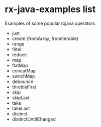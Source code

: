 # rx-java-examples list

Examples of some popular rxjava operators
- just
- create (fromArray, fromIterable)
- range
- filter
- reduce
- map
- flatMap
- concatMap
- switchMap
- debounce
- throttleFirst
- skip
- skipLast
- take
- takeLast
- distinct
- distinctUntilChanged
